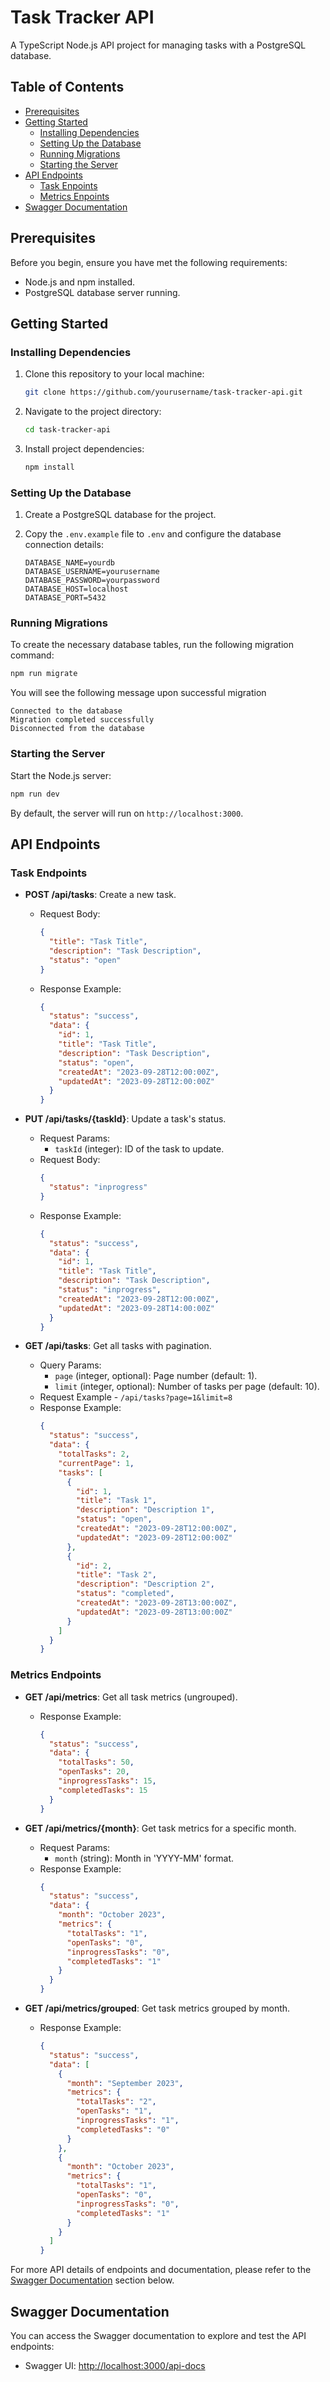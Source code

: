 
# Task Tracker API

A TypeScript Node.js API project for managing tasks with a PostgreSQL database.

## Table of Contents

- [Prerequisites](#prerequisites)
- [Getting Started](#getting-started)
  - [Installing Dependencies](#installing-dependencies)
  - [Setting Up the Database](#setting-up-the-database)
  - [Running Migrations](#running-migrations)
  - [Starting the Server](#starting-the-server)
- [API Endpoints](#api-endpoints)
  - [Task Enpoints](#task-endpoints)
  - [Metrics Enpoints](#metrics-endpoints)
- [Swagger Documentation](#swagger-documentation)

## Prerequisites

Before you begin, ensure you have met the following requirements:

- Node.js and npm installed.
- PostgreSQL database server running.

## Getting Started

### Installing Dependencies

1. Clone this repository to your local machine:

   ```bash
   git clone https://github.com/yourusername/task-tracker-api.git
   ```

2. Navigate to the project directory:

   ```bash
   cd task-tracker-api
   ```

3. Install project dependencies:

   ```bash
   npm install
   ```

### Setting Up the Database

1. Create a PostgreSQL database for the project. 

2. Copy the `.env.example` file to `.env` and configure the database connection details:

   ```env
   DATABASE_NAME=yourdb
   DATABASE_USERNAME=yourusername
   DATABASE_PASSWORD=yourpassword
   DATABASE_HOST=localhost
   DATABASE_PORT=5432
   ```

### Running Migrations

To create the necessary database tables, run the following migration command:

```bash
npm run migrate
```


You will see the following message upon successful migration
```
Connected to the database
Migration completed successfully
Disconnected from the database
```

### Starting the Server

Start the Node.js server:

```bash
npm run dev
```

By default, the server will run on `http://localhost:3000`.

## API Endpoints

### Task Endpoints

- **POST /api/tasks**: Create a new task.
  - Request Body:
    ```json
    {
      "title": "Task Title",
      "description": "Task Description",
      "status": "open"
    }
    ```
  - Response Example:
    ```json
    {
      "status": "success",
      "data": {
        "id": 1,
        "title": "Task Title",
        "description": "Task Description",
        "status": "open",
        "createdAt": "2023-09-28T12:00:00Z",
        "updatedAt": "2023-09-28T12:00:00Z"
      }
    }
    ```

- **PUT /api/tasks/{taskId}**: Update a task's status.
  - Request Params:
    - `taskId` (integer): ID of the task to update.
  - Request Body:
    ```json
    {
      "status": "inprogress"
    }
    ```
  - Response Example:
    ```json
    {
      "status": "success",
      "data": {
        "id": 1,
        "title": "Task Title",
        "description": "Task Description",
        "status": "inprogress",
        "createdAt": "2023-09-28T12:00:00Z",
        "updatedAt": "2023-09-28T14:00:00Z"
      }
    }
    ```

- **GET /api/tasks**: Get all tasks with pagination.
  - Query Params:
    - `page` (integer, optional): Page number (default: 1).
    - `limit` (integer, optional): Number of tasks per page (default: 10).
  - Request Example - `/api/tasks?page=1&limit=8`
  - Response Example:
    ```json
    {
      "status": "success",
      "data": {
        "totalTasks": 2,
        "currentPage": 1,
        "tasks": [
          {
            "id": 1,
            "title": "Task 1",
            "description": "Description 1",
            "status": "open",
            "createdAt": "2023-09-28T12:00:00Z",
            "updatedAt": "2023-09-28T12:00:00Z"
          },
          {
            "id": 2,
            "title": "Task 2",
            "description": "Description 2",
            "status": "completed",
            "createdAt": "2023-09-28T13:00:00Z",
            "updatedAt": "2023-09-28T13:00:00Z"
          }
        ]
      }
    }
    ```
### Metrics Endpoints

- **GET /api/metrics**: Get all task metrics (ungrouped).
  - Response Example:
    ```json
    {
      "status": "success",
      "data": {
        "totalTasks": 50,
        "openTasks": 20,
        "inprogressTasks": 15,
        "completedTasks": 15
      }
    }
    ```

- **GET /api/metrics/{month}**: Get task metrics for a specific month.
  - Request Params:
    - `month` (string): Month in 'YYYY-MM' format.
  - Response Example:
    ```json
    {
      "status": "success",
      "data": {
        "month": "October 2023",
        "metrics": {
          "totalTasks": "1",
          "openTasks": "0",
          "inprogressTasks": "0",
          "completedTasks": "1"
        }
      }
    }
    ```

- **GET /api/metrics/grouped**: Get task metrics grouped by month.
  - Response Example:
    ```json
    {
      "status": "success",
      "data": [
        {
          "month": "September 2023",
          "metrics": {
            "totalTasks": "2",
            "openTasks": "1",
            "inprogressTasks": "1",
            "completedTasks": "0"
          }
        },
        {
          "month": "October 2023",
          "metrics": {
            "totalTasks": "1",
            "openTasks": "0",
            "inprogressTasks": "0",
            "completedTasks": "1"
          }
        }
      ]
    }
    ```


For more API details of endpoints and documentation, please refer to the [Swagger Documentation](#swagger-documentation) section below.

## Swagger Documentation

You can access the Swagger documentation to explore and test the API endpoints:

- Swagger UI: [http://localhost:3000/api-docs](http://localhost:3000/api-docs)

